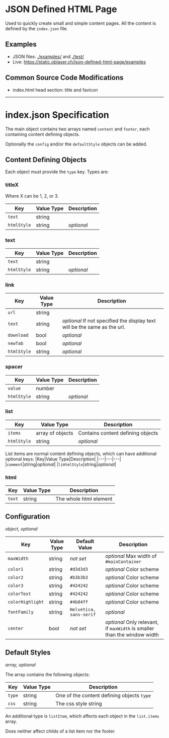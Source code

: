 # JSON Defined HTML Page

Used to quickly create small and simple content pages. All the content is defined by the `index.json` file.

## Examples
- JSON files: [./examples/](./examples/) and [./test/](./test/)
- Live: <https://static.oblaser.ch/json-defined-html-page/examples>

## Common Source Code Modifications
- index.html head section: title and favicon

---

# index.json Specification

The main object contains two arrays named `content` and `footer`, each containing content defining objects.

Optionally the `config` and/or the `defaultStyle` objects can be added.


## Content Defining Objects
Each object must provide the `type` key. Types are:


### titleX
Where X can be 1, 2, or 3.

|Key|Value Type|Description|
|---|---|---|
|`text`|string||
|`htmlStyle`|string|_optional_|


### text
|Key|Value Type|Description|
|---|---|---|
|`text`|string||
|`htmlStyle`|string|_optional_|


### link
|Key|Value Type|Description|
|---|---|---|
|`url`|string||
|`text`|string|_optional_ If not specified the display text will be the same as the url.|
|`download`|bool|_optional_|
|`newTab`|bool|_optional_|
|`htmlStyle`|string|_optional_|


### spacer
|Key|Value Type|Description|
|---|---|---|
|`value`|number||
|`htmlStyle`|string|_optional_|


### list
|Key|Value Type|Description|
|---|---|---|
|`items`|array of objects|Contains content defining objects|
|`htmlStyle`|string|_optional_|

List items are normal content defining objects, which can have additional optional keys:
|Key|Value Type|Description|
|---|---|---|
|`comment`|string|_optional_|
|`liHtmlStyle`|string|_optional_|


### html
|Key|Value Type|Description|
|---|---|---|
|`text`|string|The whole html element|


## Configuration

_object, optional_

|Key|Value Type|Default Value|Description|
|---|---|---|---|
|`maxWidth`|string|_not set_|_optional_ Max width of `#mainContainer`|
|`color1`|string|`#d3d3d3`|_optional_ Color scheme|
|`color2`|string|`#b3b3b3`|_optional_ Color scheme|
|`color3`|string|`#424242`|_optional_ Color scheme|
|`colorText`|string|`#424242`|_optional_ Color scheme|
|`colorHighlight`|string|`#4b84ff`|_optional_ Color scheme|
|`fontFamily`|string|`Helvetica, sans-serif`|_optional_|
|`center`|bool|_not set_|_optional_ Only relevant, if `maxWidth` is smaller than the window width|

## Default Styles

_array, optional_

The array contains the following objects:

|Key|Value Type|Description|
|---|---|---|
|`type`|string|One of the content defining objects `type`|
|`css`|string|The css style string|

An additional type is `listItem`, which affects each object in the `list.items` array.

Does neither affect childs of a list item nor the footer.
